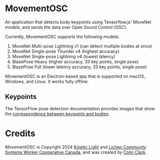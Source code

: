 # MovementOSC
An application that detects body keypoints using Tensorflow.js' MoveNet models, and sends the data over Open Sound Control (OSC).

Currently, MovementOSC supports the following models:
1. MoveNet Multi-pose Lightning v1 (can detect multiple bodies at once)
2. MoveNet Single-pose Thunder v4 (highest accuracy)
3. MoveNet Single-pose Lightning v4 (lowest latency)
4. BlazePose Heavy (higher accuracy, 33 key points, single pose)
5. BlazePose Full (lower latency accuracy, 33 key points, single pose)

MovementOSC is an Electron-based app that is supported on macOS, Windows, and Linux. It works fully offline.

## Keypoints

The TensorFlow pose detection documentation provides images that show the [correspondence between keypoints and bodies](https://github.com/tensorflow/tfjs-models/tree/cd45df42c8a7605da649789aefb5ae3745f32592/pose-detection#keypoint-diagram).

# Credits
MovementOSC is Copyright 2024 [Kinetic Light](https://kineticlight.org) and [Lichen Community Systems Worker Cooperative Canada](https://lichen.coop), and was created by [Colin Clark](https://colinclark.org).
